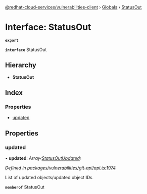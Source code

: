 [@redhat-cloud-services/vulnerabilities-client](../README.md) › [Globals](../globals.md) › [StatusOut](statusout.md)

# Interface: StatusOut

**`export`** 

**`interface`** StatusOut

## Hierarchy

* **StatusOut**

## Index

### Properties

* [updated](statusout.md#updated)

## Properties

###  updated

• **updated**: *Array‹[StatusOutUpdated](statusoutupdated.md)›*

*Defined in [packages/vulnerabilities/git-api/api.ts:1974](https://github.com/RedHatInsights/javascript-clients/blob/master/packages/vulnerabilities/git-api/api.ts#L1974)*

List of updated objects/updated object IDs.

**`memberof`** StatusOut
